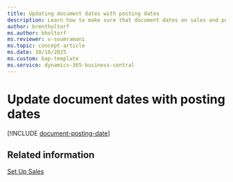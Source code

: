 ```yaml
---
title: Updating document dates with posting dates
description: Learn how to make sure that document dates on sales and purchase documents match their posting dates.
author: brentholtorf
ms.author: bholtorf
ms.reviewer: v-soumramani
ms.topic: concept-article
ms.date: 10/16/2025
ms.custom: bap-template
ms.service: dynamics-365-business-central
---
```


# Update document dates with posting dates

[!INCLUDE [document-posting-date](includes/document-posting-date.md)]

## Related information

[Set Up Sales](sales-setup-sales.md)  
